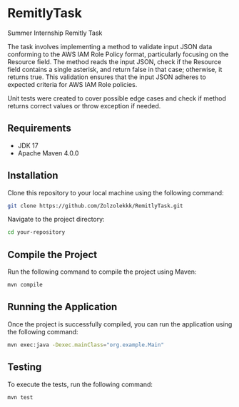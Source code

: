 # RemitlyTask

Summer Internship Remitly Task

The task involves implementing a method to validate input JSON data conforming to the AWS IAM Role Policy format, particularly focusing on the Resource field. The method reads the input JSON, check if the Resource field contains a single asterisk, and return false in that case; otherwise, it returns true. This validation ensures that the input JSON adheres to expected criteria for AWS IAM Role policies.

Unit tests were created to cover possible edge cases and check if method returns correct values or throw exception if needed.

## Requirements
- JDK 17
- Apache Maven 4.0.0

## Installation

Clone this repository to your local machine using the following command:

```bash
git clone https://github.com/Zolzolekkk/RemitlyTask.git
```

Navigate to the project directory:

```bash
cd your-repository
```

## Compile the Project

Run the following command to compile the project using Maven:

```bash
mvn compile
```

## Running the Application

Once the project is successfully compiled, you can run the application using the following command:

```bash
mvn exec:java -Dexec.mainClass="org.example.Main"
```

## Testing

To execute the tests, run the following command:

```bash
mvn test
```

